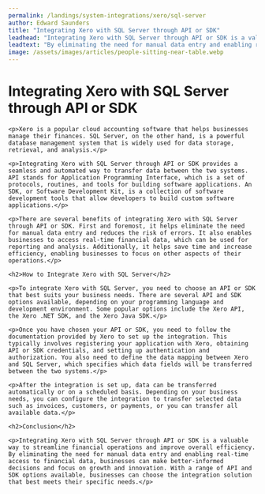 ```yaml
---
permalink: /landings/system-integrations/xero/sql-server
author: Edward Saunders
title: "Integrating Xero with SQL Server through API or SDK"
leadhead: "Integrating Xero with SQL Server through API or SDK is a valuable way to streamline financial operations and improve overall efficiency"
leadtext: "By eliminating the need for manual data entry and enabling real-time access to financial data, businesses can make better-informed decisions and focus on growth and innovation. With a range of API and SDK options available, businesses can choose the integration solution that best meets their specific needs."
image: /assets/images/articles/people-sitting-near-table.webp
---
```

<div class="arttext">
	<h1>Integrating Xero with SQL Server through API or SDK</h1>

	<p>Xero is a popular cloud accounting software that helps businesses manage their finances. SQL Server, on the other hand, is a powerful database management system that is widely used for data storage, retrieval, and analysis.</p>

	<p>Integrating Xero with SQL Server through API or SDK provides a seamless and automated way to transfer data between the two systems. API stands for Application Programming Interface, which is a set of protocols, routines, and tools for building software applications. An SDK, or Software Development Kit, is a collection of software development tools that allow developers to build custom software applications.</p>

	<p>There are several benefits of integrating Xero with SQL Server through API or SDK. First and foremost, it helps eliminate the need for manual data entry and reduces the risk of errors. It also enables businesses to access real-time financial data, which can be used for reporting and analysis. Additionally, it helps save time and increase efficiency, enabling businesses to focus on other aspects of their operations.</p>

	<h2>How to Integrate Xero with SQL Server</h2>

	<p>To integrate Xero with SQL Server, you need to choose an API or SDK that best suits your business needs. There are several API and SDK options available, depending on your programming language and development environment. Some popular options include the Xero API, the Xero .NET SDK, and the Xero Java SDK.</p>

	<p>Once you have chosen your API or SDK, you need to follow the documentation provided by Xero to set up the integration. This typically involves registering your application with Xero, obtaining API or SDK credentials, and setting up authentication and authorization. You also need to define the data mapping between Xero and SQL Server, which specifies which data fields will be transferred between the two systems.</p>

	<p>After the integration is set up, data can be transferred automatically or on a scheduled basis. Depending on your business needs, you can configure the integration to transfer selected data such as invoices, customers, or payments, or you can transfer all available data.</p>

	<h2>Conclusion</h2>

	<p>Integrating Xero with SQL Server through API or SDK is a valuable way to streamline financial operations and improve overall efficiency. By eliminating the need for manual data entry and enabling real-time access to financial data, businesses can make better-informed decisions and focus on growth and innovation. With a range of API and SDK options available, businesses can choose the integration solution that best meets their specific needs.</p>

</div>